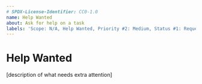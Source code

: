 ```yaml
---
# SPDX-License-Identifier: CC0-1.0
name: Help Wanted
about: Ask for help on a task
labels: 'Scope: N/A, Help Wanted, Priority #2: Medium, Status #1: Requested'
---
```


# Help Wanted #

[description of what needs extra attention]

